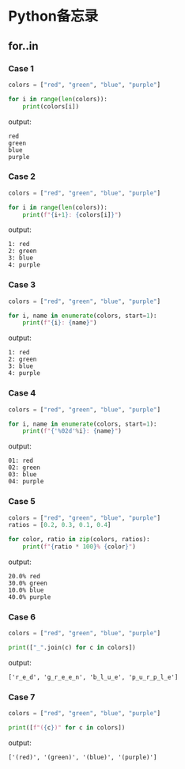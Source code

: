 # Python备忘录


## for..in


### Case 1
```python
colors = ["red", "green", "blue", "purple"]

for i in range(len(colors)):
    print(colors[i])
```

output:
```
red
green
blue
purple
```

### Case 2

```python
colors = ["red", "green", "blue", "purple"]

for i in range(len(colors)):
    print(f"{i+1}: {colors[i]}")
```

output:
```
1: red
2: green
3: blue
4: purple
```

### Case 3

```python
colors = ["red", "green", "blue", "purple"]

for i, name in enumerate(colors, start=1):
    print(f"{i}: {name}")
```

output:
```
1: red
2: green
3: blue
4: purple
```

### Case 4

```python
colors = ["red", "green", "blue", "purple"]

for i, name in enumerate(colors, start=1):
    print(f"{'%02d'%i}: {name}")
```

output:
```
01: red
02: green
03: blue
04: purple
```

### Case 5

```python
colors = ["red", "green", "blue", "purple"]
ratios = [0.2, 0.3, 0.1, 0.4]

for color, ratio in zip(colors, ratios):
    print(f"{ratio * 100}% {color}")
```

output:
```
20.0% red
30.0% green
10.0% blue
40.0% purple
```


### Case 6

```python
colors = ["red", "green", "blue", "purple"]

print(["_".join(c) for c in colors])
```

output:
```
['r_e_d', 'g_r_e_e_n', 'b_l_u_e', 'p_u_r_p_l_e']
```


### Case 7

```python
colors = ["red", "green", "blue", "purple"]

print([f"({c})" for c in colors])
```

output:
```
['(red)', '(green)', '(blue)', '(purple)']
```



